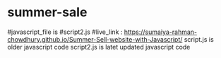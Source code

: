 # summer-sale
#javascript_file is #script2.js
#live_link : https://sumaiya-rahman-chowdhury.github.io/Summer-Sell-website-with-Javascript/
script.js is older javascript code
script2.js is latet updated javascript code
